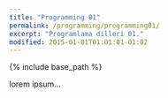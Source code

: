 ```yaml
---
title: "Programming 01"
permalink: /programming/programming01/
excerpt: "Programlama dilleri 01."
modified: 2015-01-01T01:01:01-01:02
---
```


{% include base_path %}

lorem ipsum...